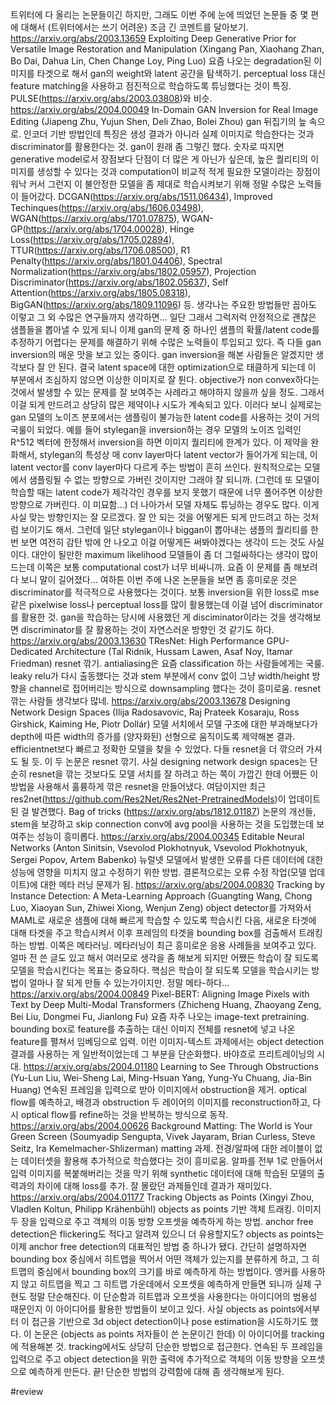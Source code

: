 트위터에 다 올리는 논문들이긴 하지만, 그래도 이번 주에 눈에 띄었던 논문들 중 몇 편에 대해서 (트위터에서는 쓰기 어려운) 조금 긴 코멘트를 달아보기.
https://arxiv.org/abs/2003.13659
Exploiting Deep Generative Prior for Versatile Image Restoration and Manipulation (Xingang Pan, Xiaohang Zhan, Bo Dai, Dahua Lin, Chen Change Loy, Ping Luo)
요즘 나오는 degradation된 이미지를 타겟으로 해서 gan의 weight와 latent 공간을 탐색하기. perceptual loss 대신 feature matching을 사용하고 점진적으로 학습하도록 튜닝했다는 것이 특징. PULSE(https://arxiv.org/abs/2003.03808)와 비슷.
https://arxiv.org/abs/2004.00049
In-Domain GAN Inversion for Real Image Editing (Jiapeng Zhu, Yujun Shen, Deli Zhao, Bolei Zhou)
gan 뒤집기의 늪 속으로. 인코더 기반 방법인데 특징은 생성 결과가 아니라 실제 이미지로 학습한다는 것과 discriminator를 활용한다는 것.
gan이 원래 좀 그렇긴 했다. 숫자로 따지면 generative model로서 장점보다 단점이 더 많은 게 아닌가 싶은데, 높은 퀄리티의 이미지를 생성할 수 있다는 것과 computation이 비교적 적게 필요한 모델이라는 장점이 워낙 커서 그런지 이 불안정한 모델을 좀 제대로 학습시켜보기 위해 정말 수많은 노력들이 들어갔다.  DCGAN(https://arxiv.org/abs/1511.06434), Improved Techinques(https://arxiv.org/abs/1606.03498), WGAN(https://arxiv.org/abs/1701.07875), WGAN-GP(https://arxiv.org/abs/1704.00028), Hinge Loss(https://arxiv.org/abs/1705.02894), TTUR(https://arxiv.org/abs/1706.08500), R1 Penalty(https://arxiv.org/abs/1801.04406), Spectral Normalization(https://arxiv.org/abs/1802.05957), Projection Discriminator(https://arxiv.org/abs/1802.05637), Self Attention(https://arxiv.org/abs/1805.08318), BigGAN(https://arxiv.org/abs/1809.11096) 등. 생각나는 주요한 방법들만 꼽아도 이렇고 그 외 수많은 연구들까지 생각하면...
일단 그래서 그럭저럭 안정적으로 괜찮은 샘플들을 뽑아낼 수 있게 되니 이제 gan의 문제 중 하나인 샘플의 확률/latent code를 추정하기 어렵다는 문제를 해결하기 위해 수많은 노력들이 투입되고 있다. 즉 다들 gan inversion의 매운 맛을 보고 있는 중이다. gan inversion을 해본 사람들은 알겠지만 생각보다 잘 안 된다. 결국 latent space에 대한 optimization으로 태클하게 되는데 이 부분에서 조심하지 않으면 이상한 이미지로 잘 튄다. objective가 non convex하다는 것에서 발생할 수 있는 문제를 잘 보여주는 사례라고 해야하지 않을까 싶을 정도.
그래서 이걸 되게 만드려고 상당히 많은 제약이나 시도가 계속되고 있다. 이러다 보니 실제로는 gan 모델의 노이즈 분포에서는 샘플링이 불가능한 latent code를 사용하는 것이 거의 국룰이 되었다. 예를 들어 stylegan을 inversion하는 경우 모델의 노이즈 입력인 R^512 벡터에 한정해서 inversion을 하면 이미지 퀄리티에 한계가 있다. 이 제약을 완화해서, stylegan의 특성상 매 conv layer마다 latent vector가 들어가게 되는데, 이 latent vector를 conv layer마다 다르게 주는 방법이 흔히 쓰인다. 원칙적으로는 모델에서 샘플링될 수 없는 방향으로 가버린 것이지만 그래야 잘 되니까. (그런데 또 모델이 학습할 때는 latent code가 제각각인 경우를 보지 못했기 때문에 너무 풀어주면 이상한 방향으로 가버린다. 이 미묘함...) 더 나아가서 모델 자체도 튜닝하는 경우도 많다.
이게 사실 맞는 방향인지는 잘 모르겠다. 잘 안 되는 것을 어떻게든 되게 만드려고 하는 것처럼 보이기도 해서. 그런데 일단 stylegan이나 biggan이 뽑아내는 샘플의 퀄리티를 한 번 보면 여전히 감탄 밖에 안 나오고 이걸 어떻게든 써봐야겠다는 생각이 드는 것도 사실이다. 대안이 될만한 maximum likelihood 모델들이 좀 더 그럴싸하다는 생각이 많이 드는데 이쪽은 보통 computational cost가 너무 비싸니까.
요즘 이 문제를 좀 해보려다 보니 말이 길어졌다...
여하튼 이번 주에 나온 논문들을 보면 좀 흥미로운 것은 discriminator를 적극적으로 사용했다는 것이다. 보통 inversion을 위한 loss로 mse 같은 pixelwise loss나 perceptual loss를 많이 활용했는데 이걸 넘어 discriminator를 활용한 것. gan을 학습하는 당시에 사용했던 게 disciminator이라는 것을 생각해보면 discriminator를 잘 활용하는 것이 자연스러운 방향인 것 같기도 하다.
https://arxiv.org/abs/2003.13630
TResNet: High Performance GPU-Dedicated Architecture (Tal Ridnik, Hussam Lawen, Asaf Noy, Itamar Friedman)
resnet 깎기. antialiasing은 요즘 classification 하는 사람들에게는 국룰. leaky relu가 다시 출동했다는 것과 stem 부분에서 conv 없이 그냥 width/height 방향을 channel로 접어버리는 방식으로 downsampling 했다는 것이 흥미로움. resnet 깎는 사람들 생각보다 많네.
https://arxiv.org/abs/2003.13678
Designing Network Design Spaces (Ilija Radosavovic, Raj Prateek Kosaraju, Ross Girshick, Kaiming He, Piotr Dollár)
모델 서치에서 모델 구조에 대한 부과해보다가 depth에 따른 width의 증가를 (양자화된) 선형으로 움직이도록 제약해본 결과. efficientnet보다 빠르고 정확한 모델을 찾을 수 있었다. 다들 resnet을 더 깎으러 가셔도 될 듯.
이 두 논문은 resnet 깎기. 사실 designing network design spaces는 단순히 resnet을 깎는 것보다도 모델 서치를 잘 하려고 하는 쪽이 가깝긴 한데 어쨌든 이 방법을 사용해서 훌륭하게 깎은 resnet을 만들어냈다.
여담이지만 최근 res2net(https://github.com/Res2Net/Res2Net-PretrainedModels)이 업데이트된 걸 발견했다. Bag of tricks (https://arxiv.org/abs/1812.01187) 논문의 개선들, stem을 보강하고 skip connection conv에 avg pool을 사용하는 것을 도입했는데 보여주는 성능이 흥미롭다.
https://arxiv.org/abs/2004.00345
Editable Neural Networks (Anton Sinitsin, Vsevolod Plokhotnyuk, Vsevolod Plokhotnyuk, Sergei Popov, Artem Babenko)
뉴럴넷 모델에서 발생한 오류를 다른 데이터에 대한 성능에 영향을 미치지 않고 수정하기 위한 방법. 결론적으로는 오류 수정 작업(모델 업데이트)에 대한 메타 러닝 문제가 됨.
https://arxiv.org/abs/2004.00830
Tracking by Instance Detection: A Meta-Learning Approach (Guangting Wang, Chong Luo, Xiaoyan Sun, Zhiwei Xiong, Wenjun Zeng)
object detector를 가져와서 MAML로 새로운 샘플에 대해 빠르게 학습할 수 있도록 학습시킨 다음, 새로운 타겟에 대해 타겟을 주고 학습시켜서 이후 프레임의 타겟을 bounding box를 검출해서 트래킹하는 방법. 
이쪽은 메타러닝. 메타러닝이 최근 흥미로운 응용 사례들을 보여주고 있다. 얼마 전 쓴 글도 있고 해서 여러모로 생각을 좀 해보게 되지만 어쨌든 학습이 잘 되도록 모델을 학습시킨다는 목표는 중요하다. 핵심은 학습이 잘 되도록 모델을 학습시키는 방법이 얼마나 잘 되게 만들 수 있는가이지만. 정말 메타-하다...
https://arxiv.org/abs/2004.00849
Pixel-BERT: Aligning Image Pixels with Text by Deep Multi-Modal Transformers (Zhicheng Huang, Zhaoyang Zeng, Bei Liu, Dongmei Fu, Jianlong Fu)
요즘 자주 나오는 image-text pretraining. bounding box로 feature를 추출하는 대신 이미지 전체를 resnet에 넣고 나온 feature를 펼쳐서 임베딩으로 입력.
이런 이미지-텍스트 과제에서는 object detection 결과를 사용하는 게 일반적이었는데 그 부분을 단순화했다. 바야흐로 프리트레이닝의 시대.
https://arxiv.org/abs/2004.01180
Learning to See Through Obstructions (Yu-Lun Liu, Wei-Sheng Lai, Ming-Hsuan Yang, Yung-Yu Chuang, Jia-Bin Huang)
연속된 프레임을 입력으로 받아 이미지에서 obstruction을 제거. optical flow를 예측하고, 배경과 obstruction 두 레이어의 이미지를 reconstruction하고, 다시 optical flow를 refine하는 것을 반복하는 방식으로 동작.
https://arxiv.org/abs/2004.00626
Background Matting: The World is Your Green Screen (Soumyadip Sengupta, Vivek Jayaram, Brian Curless, Steve Seitz, Ira Kemelmacher-Shlizerman)
matting 과제. 전경/알파에 대한 레이블이 없는 데이터셋을 활용해 추가적으로 학습했다는 것이 흥미로움. 알파를 전부 1로 만들어서 입력 이미지를 복붙해버리는 것을 막기 위해 synthetic 데이터에 대해 학습된 모델의 출력과의 차이에 대해 loss를 추가.
잘 몰랐던 과제들인데 결과가 재미있다.
https://arxiv.org/abs/2004.01177
Tracking Objects as Points (Xingyi Zhou, Vladlen Koltun, Philipp Krähenbühl)
objects as points 기반 객체 트래킹. 이미지 두 장을 입력으로 주고 객체의 이동 방향 오프셋을 예측하게 하는 방법. anchor free detection은 flickering도 적다고 알려져 있으니 더 유용할지도?
objects as points는 이제 anchor free detection의 대표적인 방법 중 하나가 됐다. 간단히 설명하자면 bounding box 중심에서 히트맵을 찍어서 어떤 객체가 있는지를 분류하게 하고, 그 히트맵의 중심에서 bounding box의 크기를 바로 예측하게 하는 방법이다. 앵커를 사용하지 않고 히트맵을 찍고 그 히트맵 가운데에서 오프셋을 예측하게 만들면 되니까 실제 구현도 정말 단순해진다.
이 단순함과 히트맵과 오프셋을 사용한다는 아이디어의 범용성 때문인지 이 아이디어를 활용한 방법들이 보이고 있다. 사실 objects as points에서부터 이 접근을 기반으로 3d object detection이나 pose estimation을 시도하기도 했다.
이 논문은 (objects as points 저자들이 쓴 논문이긴 한데) 이 아이디어를 tracking에 적용해본 것. tracking에서도 상당히 단순한 방법으로 접근한다. 연속된 두 프레임을 입력으로 주고 object detection을 위한 출력에 추가적으로 객체의 이동 방향을 오프셋으로 예측하게 만든다. 끝!
단순한 방법의 강력함에 대해 좀 생각해보게 된다.

#review